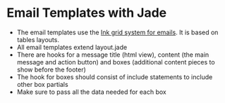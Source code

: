 # Email Templates with Jade
- The email templates use the [Ink grid system for emails](http://zurb.com/ink/docs.php "read the documentation"). It is based on tables layouts.
- All email templates extend layout.jade
- There are hooks for a message title (html view), content (the main message and action button) and boxes (additional content pieces to show before the footer)
- The hook for boxes should consist of include statements to include other box partials
- Make sure to pass all the data needed for each box